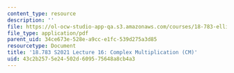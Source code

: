 ```yaml
---
content_type: resource
description: ''
file: https://ol-ocw-studio-app-qa.s3.amazonaws.com/courses/18-783-elliptic-curves-spring-2021/43c2b2575e24502d609575648a8cb4a3_MIT18_783S21_notes16.pdf
file_type: application/pdf
parent_uid: 34ce673e-528e-a9cc-e1fc-539d275a3d85
resourcetype: Document
title: '18.783 S2021 Lecture 16: Complex Multiplication (CM)'
uid: 43c2b257-5e24-502d-6095-75648a8cb4a3
---
```

